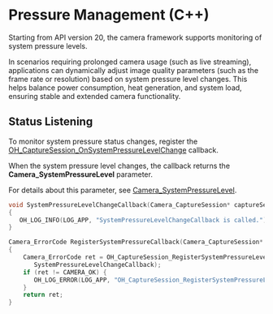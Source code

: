 # Pressure Management (C++)
<!--Kit: Camera Kit-->
<!--Subsystem: Multimedia-->
<!--Owner: @qano-->
<!--Designer: @leo_ysl-->
<!--Tester: @xchaosioda-->
<!--Adviser: @zengyawen-->

Starting from API version 20, the camera framework supports monitoring of system pressure levels.

In scenarios requiring prolonged camera usage (such as live streaming), applications can dynamically adjust image quality parameters (such as the frame rate or resolution) based on system pressure level changes. This helps balance power consumption, heat generation, and system load, ensuring stable and extended camera functionality.

## Status Listening

To monitor system pressure status changes, register the [OH_CaptureSession_OnSystemPressureLevelChange](../../reference/apis-camera-kit/capi-capture-session-h.md#oh_capturesession_onsystempressurelevelchange) callback.

When the system pressure level changes, the callback returns the **Camera_SystemPressureLevel** parameter.

For details about this parameter, see [Camera_SystemPressureLevel](../../reference/apis-camera-kit/capi-camera-h.md#camera_systempressurelevel).

   ```c++
   void SystemPressureLevelChangeCallback(Camera_CaptureSession* captureSession, Camera_SystemPressureLevel systemPressureLevel)
   {
      OH_LOG_INFO(LOG_APP, "SystemPressureLevelChangeCallback is called.");
   }

   Camera_ErrorCode RegisterSystemPressureCallback(Camera_CaptureSession* captureSession)
   {
       Camera_ErrorCode ret = OH_CaptureSession_RegisterSystemPressureLevelChangeCallback(captureSession,
          SystemPressureLevelChangeCallback);
       if (ret != CAMERA_OK) {
          OH_LOG_ERROR(LOG_APP, "OH_CaptureSession_RegisterSystemPressureLevelChangeCallback failed.");
       }
       return ret;
   }
   ```
